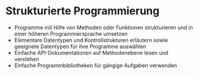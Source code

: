# Strukturierte Programmierung

<ul>
  <li>Programme mit Hilfe von Methoden oder Funktionen strukturieren und in einer höheren Programmiersprache umsetzen</li>
  <li>Elementare Datentypen und Kontrollstrukturen erläutern sowie geeignete Datentypen für ihre Programme auswählen</li>
  <li>Einfache API-Dokumentationen auf Methodenebene lesen und verstehen</li>
  <li> Einfache Programmbibliotheken für gängige Aufgaben verwenden</li>
</ul>
